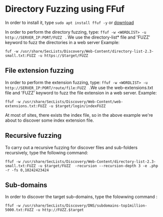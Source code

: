# Directory Fuzzing using FFuf

In order to install it, type ``` sudo apt install ffuf -y ``` or [download](https://github.com/ffuf/ffuf)

In order to perform the directory fuzzing, type: ```ffuf -w <WORDLIST> -u http://SERVER_IP:PORT/FUZZ ``` .
We use the directory-list* file and 'FUZZ' keyword to fuzz the directories in a web server Example:

```
fuf -w /usr/share/SecLists/Discovery/Web-Content/directory-list-2.3-small.txt:FUZZ -u https://$target/FUZZ

```
 

## File extension fuzzing


In order to perform the extension fuzzing, type: ```ffuf -w <WORDLIST> -u http://SERVER_IP:PORT/route/file:FUZZ ``` 
.We use the web-extensions.txt file and 'FUZZ' keyword to fuzz the file extension in a web server.  Example:

```
ffuf -w /usr/share/SecLists/Discovery/Web-Content/web-extensions.txt:FUZZ -u $target/login/indexFUZZ

```
At most of sites, there exists the index file, so in the above example we're about to discover some index extension file.

## Recursive fuzzing

To carry out a recursive fuzzing for discover files and sub-folders recursively, type the following command:

```
ffuf -w /usr/share/SecLists/Discovery/Web-Content/directory-list-2.3-small.txt:FUZZ -u $target/FUZZ  -recursion --recursion-depth 3 -e .php -r -fs 0,10242423424
```

## Sub-domains

In order to discover the target sub-domains, type the folowwing command :

```
ffuf -w /usr/share/SecLists/Discovery/DNS/subdomains-top1million-5000.txt:FUZZ -u http://FUZZ.$target
```